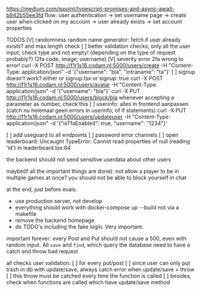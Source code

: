 https://medium.com/jspoint/typescript-promises-and-async-await-b842b55ee3fd
flow:
user authentication -> set username page -> create user
when clicked on my account -> user already exists -> set account properties

TODOS
[V] randomness random name generator: fetch if user already exists? and max length check
[ ] better validation checks; only all the user input; check type and not empty! (depending on the type of request probably?) (2fa code, image, username)
[V] severity error 2fa wrong to error!
curl -X POST http://f1r1s16.codam.nl:5000/users/create -H "Content-Type: application/json" -d '{"username": "bla", "intraname": "ta"}'
[ ] signup doesn't work? either or signup.tsx or signup: true
curl -X POST http://f1r1s16.codam.nl:5000/users/avatar -H "Content-Type: application/json" -d '{"username": "bla"}'
curl -X PUT http://f1r1s16.codam.nl:5000/users/block/bla
whenever accepting a parameter as number, check this 
[ ] userinfo: alles in frontend aanpassen (catch nu helemaal geen errors in userinfo, of if statements)
curl -X PUT http://f1r1s16.codam.nl:5000/users/updateuser -H "Content-Type: application/json" -d '{"isTfaEnabled": true, "username": "1234"}'

[ ] add useguard to all endpoints
[ ] password error channels
[ ] open leaderboard: Uncaught TypeError: Cannot read properties of null (reading 'id') in leaderboard.tsx:64

the backend should not send sensitive userdata about other users

maybe(if all the important things are done):
not allow a player to be in multiple games at once?
you should not be able to block yourself in chat

at the end, just before evals:
- use production server, not develop
- everything should work with
  docker-compose up --build
  not via a makefile
- remove the backend homepage
- do TODO's including the fake login. Very important.

important forever:
every Post and Put should not cause a 500, even with random input. All `save` and `find`, which query the database need to have a catch and throw bad request


all checks user validation:
[ ] for every put/post
[ ] since user can only put trash in db with update/save, always catch error when update/save + throw
[ ] this throw must be catched every time the function is called
[ ] besides, check when functions are called which have update/save method

